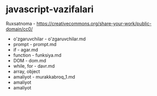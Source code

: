 # javascript-vazifalari

Ruxsatnoma - https://creativecommons.org/share-your-work/public-domain/cc0/


* o'zgaruvchilar - o'zgaruvchilar.md
* prompt - prompt.md
* if - agar.md
* function - funksiya.md
* DOM - dom.md
* while, for - davr.md
* array, object
* amaliyot - murakkabroq_1.md
* amaliyot
* amaliyot
